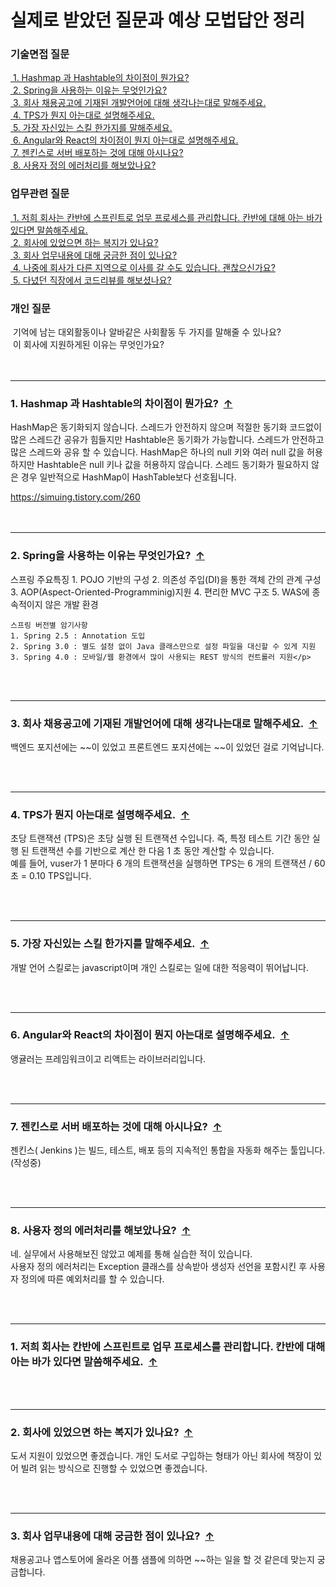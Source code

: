 
<div id="top"><h1>실제로 받았던 질문과 예상 모법답안 정리</h1></div>
<div>
    <h3>기술면접 질문</h3>
    <div><a href="#stack_q1">&nbsp;1. Hashmap 과 Hashtable의 차이점이 뭔가요?</a></div>
    <div><a href="#stack_q2">&nbsp;2. Spring을 사용하는 이유는 무엇인가요?</a></div>
    <div><a href="#stack_q3">&nbsp;3. 회사 채용공고에 기재된 개발언어에 대해 생각나는대로 말해주세요.</a></div>
    <div><a href="#stack_q4">&nbsp;4. TPS가 뭔지 아는대로 설명해주세요.</a></div>
    <div><a href="#stack_q5">&nbsp;5. 가장 자신있는 스킬 한가지를 말해주세요.</a></div>
    <div><a href="#stack_q6">&nbsp;6. Angular와 React의 차이점이 뭔지 아는대로 설명해주세요.</a></div>
    <div><a href="#stack_q7">&nbsp;7. 젠킨스로 서버 배포하는 것에 대해 아시나요?</a></div>
    <div><a href="#stack_q8">&nbsp;8. 사용자 정의 에러처리를 해보았나요?</a></div>
</div>
<div>
    <h3>업무관련 질문</h3>
    <div><a href="#work_q1">&nbsp;1. 저희 회사는 칸반에 스프린트로 업무 프로세스를 관리합니다. 칸반에 대해 아는 바가 있다면 말씀해주세요.</a></div>
    <div><a href="#work_q2">&nbsp;2. 회사에 있었으면 하는 복지가 있나요?</a></div>
    <div><a href="#work_q3">&nbsp;3. 회사 업무내용에 대해 궁금한 점이 있나요?</a></div>
    <div><a href="#work_q4">&nbsp;4. 나중에 회사가 다른 지역으로 이사를 갈 수도 있습니다. 괜찮으신가요?</a></div>
    <div><a href="#work_q5">&nbsp;5. 다녔던 직장에서 코드리뷰를 해보셨나요?</a></div>
</div>
<div>
    <h3>개인 질문&nbsp;</h3>
    <div>&nbsp;기억에 남는 대외활동이나 알바같은 사회활동 두 가지를 말해줄 수 있나요?</div>
    <div>&nbsp;이 회사에 지원하게된 이유는 무엇인가요?</div>
</div>

<!-- 자료구조 질문 -->
<div><br><br></div><hr id="stack_q1">
<div>
    <h3>1. Hashmap 과 Hashtable의 차이점이 뭔가요?&nbsp;&nbsp;<a href="#top">↑</a></h3>
    <p>HashMap은 동기화되지 않습니다. 스레드가 안전하지 않으며 적절한 동기화 코드없이 많은 스레드간 공유가 힘들지만 Hashtable은 동기화가 가능합니다. 스레드가 안전하고 많은 스레드와 공유 할 수 있습니다. HashMap은 하나의 null 키와 여러 null 값을 허용하지만 Hashtable은 null 키나 값을 허용하지 않습니다. 스레드 동기화가 필요하지 않은 경우 일반적으로 HashMap이 HashTable보다 선호됩니다.</p>
    <a href="https://simuing.tistory.com/260">https://simuing.tistory.com/260</a>
</div>

<div><br><br></div><hr id="stack_q2">
<div>
    <h3>2. Spring을 사용하는 이유는 무엇인가요?&nbsp;&nbsp;<a href="#top">↑</a></h3>
    <p>스프링 주요특징
    1. POJO 기반의 구성
    2. 의존성 주입(DI)을 통한 객체 간의 관계 구성
    3. AOP(Aspect-Oriented-Programminig)지원
    4. 편리한 MVC 구조
    5. WAS에 종속적이지 않은 개발 환경

    스프링 버전별 암기사항
    1. Spring 2.5 : Annotation 도입
    2. Spring 3.0 : 별도 설정 없이 Java 클래스만으로 설정 파일을 대신할 수 있게 지원
    3. Spring 4.0 : 모바일/웹 환경에서 많이 사용되는 REST 방식의 컨트롤러 지원</p>
</div>

<div><br><br></div><hr id="stack_q3">
<div>
    <h3>3. 회사 채용공고에 기재된 개발언어에 대해 생각나는대로 말해주세요.&nbsp;&nbsp;<a href="#top">↑</a></h3>
    <p>백엔드 포지션에는 ~~이 있었고 프론트엔드 포지션에는 ~~이 있었던 걸로 기억납니다.</p>
</div>

<div><br><br></div><hr id="stack_q4">
<div>
    <h3>4. TPS가 뭔지 아는대로 설명해주세요.&nbsp;&nbsp;<a href="#top">↑</a></h3>
    <p>초당 트랜잭션 (TPS)은 초당 실행 된 트랜잭션 수입니다. 즉, 특정 테스트 기간 동안 실행 된 트랜잭션 수를 기반으로 계산 한 다음 1 초 동안 계산할 수 있습니다.</br>예를 들어, vuser가 1 분마다 6 개의 트랜잭션을 실행하면 TPS는 6 개의 트랜잭션 / 60 초 = 0.10 TPS입니다.</p>
</div>

<div><br><br></div><hr id="stack_q5">
<div>
    <h3>5. 가장 자신있는 스킬 한가지를 말해주세요.&nbsp;&nbsp;<a href="#top">↑</a></h3>
    <p>개발 언어 스킬로는 javascript이며 개인 스킬로는 일에 대한 적응력이 뛰어납니다.</p>
</div>

<div><br><br></div><hr id="stack_q6">
<div>
    <h3>6. Angular와 React의 차이점이 뭔지 아는대로 설명해주세요.&nbsp;&nbsp;<a href="#top">↑</a></h3>
    <p>앵귤러는 프레임워크이고 리액트는 라이브러리입니다.</p>
</div>

<div><br><br></div><hr id="stack_q7">
<div>
    <h3>7. 젠킨스로 서버 배포하는 것에 대해 아시나요?&nbsp;&nbsp;<a href="#top">↑</a></h3>
    <p>젠킨스( Jenkins )는 빌드, 테스트, 배포 등의 지속적인 통합을 자동화 해주는 툴입니다. (작성중)</p>
</div>

<div><br><br></div><hr id="stack_q8">
<div>
    <h3>8. 사용자 정의 에러처리를 해보았나요?&nbsp;&nbsp;<a href="#top">↑</a></h3>
    <p>네. 실무에서 사용해보진 않았고 예제를 통해 실습한 적이 있습니다.<br/>사용자 정의 에러처리는 Exception 클래스를 상속받아 생성자 선언을 포함시킨 후 사용자 정의에 따른 예외처리를 할 수 있습니다.</p>
</div>

<div><br><br></div><hr id="work_q1">
<div>
    <h3>1. 저희 회사는 칸반에 스프린트로 업무 프로세스를 관리합니다. 칸반에 대해 아는 바가 있다면 말씀해주세요.&nbsp;&nbsp;<a href="#top">↑</a></h3>
    <p></p>
</div>

<div><br><br></div><hr id="work_q2">
<div>
    <h3>2. 회사에 있었으면 하는 복지가 있나요?&nbsp;&nbsp;<a href="#top">↑</a></h3>
    <p>도서 지원이 있었으면 좋겠습니다. 개인 도서로 구입하는 형태가 아닌 회사에 책장이 있어 빌려 읽는 방식으로 진행할 수 있었으면 좋겠습니다.</p>
</div>

<div><br><br></div><hr id="work_q3">
<div>
    <h3>3. 회사 업무내용에 대해 궁금한 점이 있나요?&nbsp;&nbsp;<a href="#top">↑</a></h3>
    <p>채용공고나 앱스토어에 올라온 어플 샘플에 의하면 ~~하는 일을 할 것 같은데 맞는지 궁금합니다.</p>
</div>
